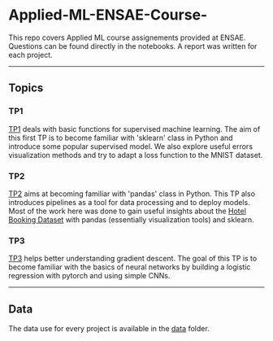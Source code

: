 # Applied-ML-ENSAE-Course-


This repo covers Applied ML course assignements provided at ENSAE. Questions can be found directly in the notebooks. A report was written for each project. 

---------------------------------------------------------------------------------------
## Topics

 ### TP1 
 [TP1](https://github.com/Noureddineidir/Applied-ML-ENSAE-Course-/blob/210d1c762bac087c25910f79b8e1d963f21764d5/TP1.ipynb) deals with basic functions for supervised machine learning. The aim of this first TP is to become familiar with 'sklearn' class in Python and introduce some popular supervised model. We also explore useful errors visualization methods and try to adapt a loss function to the MNIST dataset.
 
 
 ### TP2 

 [TP2](https://github.com/Noureddineidir/Applied-ML-ENSAE-Course-/blob/210d1c762bac087c25910f79b8e1d963f21764d5/TP2.ipynb) aims at becoming familiar with 'pandas' class in Python. This TP also introduces pipelines as a tool for data processing and to deploy models. Most of the work here was done to gain useful insights about the  [Hotel Booking Dataset](https://www.sciencedirect.com/science/article/pii/S2352340918315191) with pandas (essentially visualization tools) and sklearn.
 
 ### TP3 

 [TP3](https://github.com/Noureddineidir/Applied-ML-ENSAE-Course-/blob/210d1c762bac087c25910f79b8e1d963f21764d5/TP3.ipynb) helps better understanding gradient descent. The goal of this TP is to become familiar with the basics of neural networks by building a logistic regression with pytorch and using simple CNNs.  
 

---------------------------------------------------------------------------

## Data 
 
The data use for every project is available in the [data](https://github.com/Noureddineidir/Applied-ML-ENSAE-Course-/blob/cd74c1b2aed814a1702821ca1ca3a7eb2e35295e/data/) folder. 
